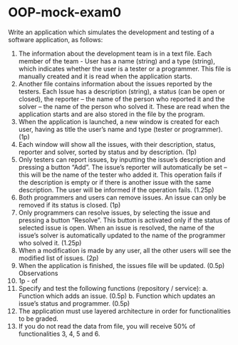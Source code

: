 # OOP-mock-exam0

Write an application which simulates the development and testing of a software application, as 
follows:
1. The information about the development team is in a text file. Each member of the team - User
has a name (string) and a type (string), which indicates whether the user is a tester or a 
programmer. This file is manually created and it is read when the application starts.
2. Another file contains information about the issues reported by the testers. Each Issue has a 
description (string), a status (can be open or closed), the reporter – the name of the person who 
reported it and the solver – the name of the person who solved it. These are read when the 
application starts and are also stored in the file by the program.
3. When the application is launched, a new window is created for each user, having as title the user’s 
name and type (tester or programmer). (1p)
4. Each window will show all the issues, with their description, status, reporter and solver, sorted by 
status and by description. (1p)
5. Only testers can report issues, by inputting the issue’s description and pressing a button “Add”. 
The issue’s reporter will automatically be set – this will be the name of the tester who added it. 
This operation fails if the description is empty or if there is another issue with the same 
description. The user will be informed if the operation fails. (1.25p)
6. Both programmers and users can remove issues. An issue can only be removed if its status is 
closed. (1p)
7. Only programmers can resolve issues, by selecting the issue and pressing a button “Resolve”. This 
button is activated only if the status of selected issue is open. When an issue is resolved, the name 
of the issue’s solver is automatically updated to the name of the programmer who solved it. 
(1.25p)
8. When a modification is made by any user, all the other users will see the modified list of issues. 
(2p)
9. When the application is finished, the issues file will be updated. (0.5p)
Observations
1. 1p - of
2. Specify and test the following functions (repository / service):
a. Function which adds an issue. (0.5p)
b. Function which updates an issue’s status and programmer. (0.5p)
3. The application must use layered architecture in order for functionalities to be graded.
4. If you do not read the data from file, you will receive 50% of functionalities 3, 4, 5 and 6.
